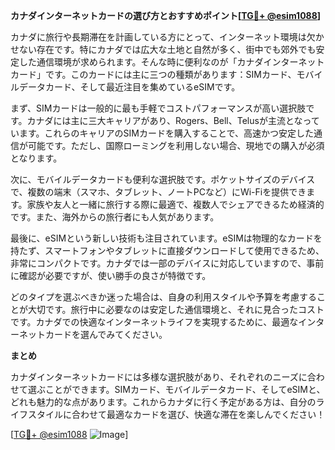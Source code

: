 **カナダインターネットカードの選び方とおすすめポイント[[TG💪+ @esim1088](https://t.me/s/esim1088)]**

カナダに旅行や長期滞在を計画している方にとって、インターネット環境は欠かせない存在です。特にカナダでは広大な土地と自然が多く、街中でも郊外でも安定した通信環境が求められます。そんな時に便利なのが「カナダインターネットカード」です。このカードには主に三つの種類があります：SIMカード、モバイルデータカード、そして最近注目を集めているeSIMです。

まず、SIMカードは一般的に最も手軽でコストパフォーマンスが高い選択肢です。カナダには主に三大キャリアがあり、Rogers、Bell、Telusが主流となっています。これらのキャリアのSIMカードを購入することで、高速かつ安定した通信が可能です。ただし、国際ローミングを利用しない場合、現地での購入が必須となります。

次に、モバイルデータカードも便利な選択肢です。ポケットサイズのデバイスで、複数の端末（スマホ、タブレット、ノートPCなど）にWi-Fiを提供できます。家族や友人と一緒に旅行する際に最適で、複数人でシェアできるため経済的です。また、海外からの旅行者にも人気があります。

最後に、eSIMという新しい技術も注目されています。eSIMは物理的なカードを持たず、スマートフォンやタブレットに直接ダウンロードして使用できるため、非常にコンパクトです。カナダでは一部のデバイスに対応していますので、事前に確認が必要ですが、使い勝手の良さが特徴です。

どのタイプを選ぶべきか迷った場合は、自身の利用スタイルや予算を考慮することが大切です。旅行中に必要なのは安定した通信環境と、それに見合ったコストです。カナダでの快適なインターネットライフを実現するために、最適なインターネットカードを選んでみてください。

**まとめ**

カナダインターネットカードには多様な選択肢があり、それぞれのニーズに合わせて選ぶことができます。SIMカード、モバイルデータカード、そしてeSIMと、どれも魅力的な点があります。これからカナダに行く予定がある方は、自分のライフスタイルに合わせて最適なカードを選び、快適な滞在を楽しんでください！

[[TG💪+ @esim1088](https://t.me/s/esim1088) ![Image](https://i.postimg.cc/Y0z9fWf4/image.png)]